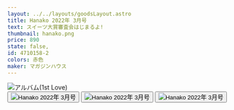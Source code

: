 ```yaml
---
layout: ../../layouts/goodsLayout.astro
title: Hanako 2022年 3月号
text: スイーツ大賞審査会はじまるよ!
thumbnail: hanako.png
price: 890
state: false,
id: 4710158-2
colors: 赤色
maker: マガジンハウス
---
```


<div class="img-switcher">
      <img id="mainImg" class="main-img" src="/04_ecsite/images/hanako.png" alt="アルバム(1st Love)" />
      <div class="thumbnails">
        <button class="thumb-btn active"><img class="thumb-img" src="/04_ecsite/images/hanako.png" alt="Hanako 2022年 3月号" /></button>
        <button class="thumb-btn"><img class="thumb-img" src="/04_ecsite/images/hanako2.png" alt="Hanako 2022年 3月号" /></button>
        <button class="thumb-btn"><img class="thumb-img" src="/04_ecsite/images/hanako3.png" alt="Hanako 2022年 3月号" /></button>
      </div>
    </div>

  <script>
    document.addEventListener('DOMContentLoaded', () => {
      const mainImg = document.getElementById('mainImg');
      const thumbBtns = document.querySelectorAll('.thumb-btn');

      thumbBtns.forEach(btn => {
        btn.addEventListener('click', () => {
          thumbBtns.forEach(b => b.classList.remove('active'));
          btn.classList.add('active');
          mainImg.src = btn.querySelector('img').src;
        });
      });
    });
  </script>
